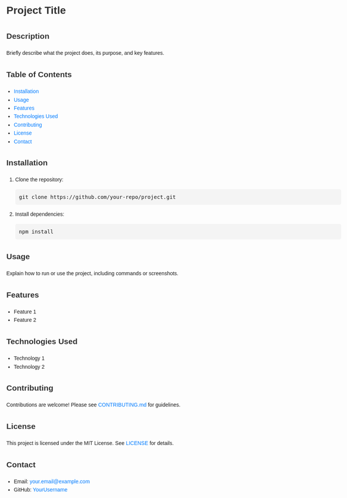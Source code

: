 
<style>
        body {
            font-family: Arial, sans-serif;
            line-height: 1.6;
            margin: 0 auto;
            max-width: 900px;
            padding: 20px;
        }
        h1, h2, h3 {
            color: #333;
        }
        code {
            background-color: #f4f4f4;
            padding: 2px 4px;
            font-size: 1em;
            border-radius: 4px;
        }
        ul {
            padding-left: 20px;
        }
        a {
            color: #007BFF;
            text-decoration: none;
        }
        a:hover {
            text-decoration: underline;
        }
        pre {
            background: #f4f4f4;
            padding: 10px;
            border-radius: 5px;
            overflow-x: auto;
        }
    </style>
</head>
<body>
 <h1>Project Title</h1>

 <h2>Description</h2>
    <p>Briefly describe what the project does, its purpose, and key features.</p>

 <h2>Table of Contents</h2>
    <ul>
        <li><a href="#installation">Installation</a></li>
        <li><a href="#usage">Usage</a></li>
        <li><a href="#features">Features</a></li>
        <li><a href="#technologies-used">Technologies Used</a></li>
        <li><a href="#contributing">Contributing</a></li>
        <li><a href="#license">License</a></li>
        <li><a href="#contact">Contact</a></li>
    </ul>

  <h2 id="installation">Installation</h2>
    <ol>
        <li>Clone the repository:
            <pre><code>git clone https://github.com/your-repo/project.git</code></pre>
        </li>
        <li>Install dependencies:
            <pre><code>npm install</code></pre>
        </li>
    </ol>

 <h2 id="usage">Usage</h2>
    <p>Explain how to run or use the project, including commands or screenshots.</p>

 <h2 id="features">Features</h2>
    <ul>
        <li>Feature 1</li>
        <li>Feature 2</li>
    </ul>

  <h2 id="technologies-used">Technologies Used</h2>
    <ul>
        <li>Technology 1</li>
        <li>Technology 2</li>
    </ul>

  <h2 id="contributing">Contributing</h2>
    <p>Contributions are welcome! Please see <a href="CONTRIBUTING.md">CONTRIBUTING.md</a> for guidelines.</p>

  <h2 id="license">License</h2>
    <p>This project is licensed under the MIT License. See <a href="LICENSE">LICENSE</a> for details.</p>

   <h2 id="contact">Contact</h2>
    <ul>
        <li>Email: <a href="mailto:your.email@example.com">your.email@example.com</a></li>
        <li>GitHub: <a href="https://github.com/YourUsername" target="_blank">YourUsername</a></li>
    </ul>

</body>
